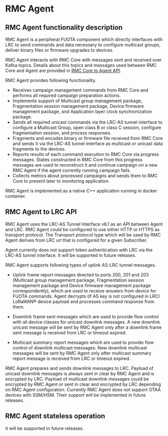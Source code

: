 # RMC Agent

## RMC Agent functionality description

RMC Agent is a peripheral FUOTA component which directly interfaces with
LRC to send commands and data necessary to configure multicast groups,
deliver binary files or firmware upgrades to devices.

RMC Agent interacts with RMC Core with messages sent and received over
Kafka topics. Details about this topics and messages used between RMC
Core and Agent are provided in [RMC Core to Agent API](/FUOTA-server-architecture/RMC-core/#rmc-core-to-agent-api).

RMC Agent provides following functionality.

-   Receives campaign management commands from RMC Core and performs all
    required campaign preparation actions.
-   Implements support of Multicast group management package,
    Fragmentation session management package, Device firmware management
    package, and Application layer clock synchronization package.
-   Sends all required unicast commands via the LRC-AS tunnel interface
    to configure a Multicast Group, open class B or class C session,
    configure fragmentation session, and process responses.
-   Fragments and encodes binary or firmware file received from RMC Core
    and sends it via the LRC-AS tunnel interface as multicast or unicast
    data fragments to the devices.
-   Reports results of each command execution to RMC Core via progress
    messages. States constructed in RMC Core from this progress messages
    are used to reconstruct it and continue campaign on a new RMC Agent
    if the agent currently running campaign fails.
-   Collects metrics about processed campaigns and sends them to RMC
    Core to present later to monitoring application.

RMC Agent is implemented as a native C++ application running in docker
container.

## RMC Agent to LRC API

RMC Agent uses the LRC-AS Tunnel Interface v6.1 as an API between Agent
and LRC. RMC Agent could be configured to use either HTTP or HTTPS as
transport protocol. The Transport protocol type which will be used by
RMC Agent derives from LRC url that is configured for a given
Subscriber.

Agent currently does not support token authentication with LRC via the
LRC-AS tunnel interface. It will be supported in future releases.

RMC Agent supports following types of uplink AS-LRC tunnel messages.

-   Uplink frame report messages directed to ports 200, 201 and 203
    (Multicast group management package, Fragmentation session
    management package and Device firmware management package
    correspondently), which are used to receive answers from device for
    FUOTA commands. Agent decrypts (if AS key is not configured in LRC)
    LoRaWAN® device payload and processes command response from them.

-   Downlink frame sent messages which are used to provide flow control
    with all device classes for unicast downlink messages. A new
    downlink unicast message will be sent by RMC Agent only after a
    downlink frame sent message is received from LRC or timeout expired.

-   Multicast summary report messages which are used to provide flow
    control of downlink multicast messages. New downlink multicast
    messages will be sent by RMC Agent only after multicast summary
    report message is received from LRC or timeout expired.

RMC Agent prepares and sends downlink messages to LRC. Payload of
unicast downlink messages is always sent in clear by RMC Agent and is
encrypted by LRC. Payload of multicast downlink messages could be
encrypted by RMC Agent or sent in clear and encrypted by LRC depending
on RMC Agent configuration. Currently RMC Agent does not support OTAA
devices with SSM/HSM. Their support will be implemented in future
releases.

## RMC Agent stateless operation

It will be supported in future releases.